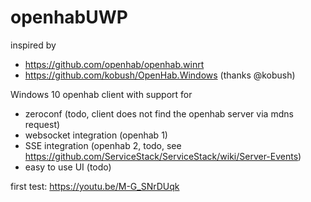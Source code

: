 # openhabUWP

inspired by 
- https://github.com/openhab/openhab.winrt
- https://github.com/kobush/OpenHab.Windows (thanks @kobush)

Windows 10 openhab client with support for
- zeroconf (todo, client does not find the openhab server via mdns request)
- websocket integration (openhab 1)
- SSE integration (openhab 2, todo, see https://github.com/ServiceStack/ServiceStack/wiki/Server-Events)
- easy to use UI (todo)

first test: https://youtu.be/M-G_SNrDUqk

